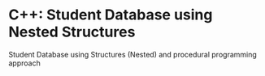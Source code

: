 # C++: Student Database using Nested Structures
Student Database using Structures (Nested) and procedural programming approach
